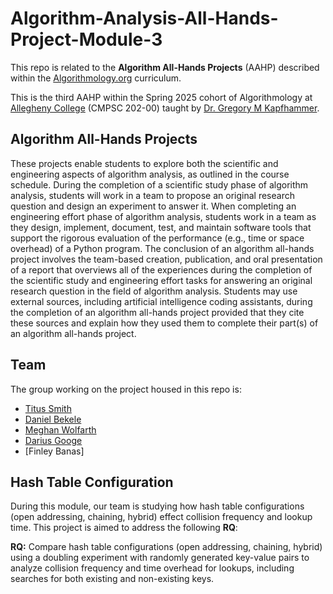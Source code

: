 # Algorithm-Analysis-All-Hands-Project-Module-3

This repo is related to the **Algorithm All-Hands Projects** (AAHP) described within the [Algorithmology.org](https://algorithmology.org/) curriculum.

This is the third AAHP within the Spring 2025 cohort of Algorithmology at [Allegheny College](https://sites.allegheny.edu/computer-science/) (CMPSC 202-00) taught by [Dr. Gregory M Kapfhammer](https://github.com/gkapfham).

## Algorithm All-Hands Projects

These projects enable students to explore both the scientific and engineering aspects of algorithm analysis, as outlined in the course schedule. During the completion of a scientific study phase of algorithm analysis, students will work in a team to propose an original research question and design an experiment to answer it. When completing an engineering effort phase of algorithm analysis, students work in a team as they design, implement, document, test, and maintain software tools that support the rigorous evaluation of the performance (e.g., time or space overhead) of a Python program. The conclusion of an algorithm all-hands project involves the team-based creation, publication, and oral presentation of a report that overviews all of the experiences during the completion of the scientific study and engineering effort tasks for answering an original research question in the field of algorithm analysis. Students may use external sources, including artificial intelligence coding assistants, during the completion of an algorithm all-hands project provided that they cite these sources and explain how they used them to complete their part(s) of an algorithm all-hands project.

## Team

The group working on the project housed in this repo is:

* [Titus Smith](https://github.com/TitusSmith33)
* [Daniel Bekele](https://github.com/Danniyb)
* [Meghan Wolfarth](https://github.com/meghanwolfarth)
* [Darius Googe](https://github.com/Darius90332)
* [Finley Banas]

## Hash Table Configuration

During this module, our team is studying how hash table configurations (open addressing, chaining, hybrid) effect collision frequency and lookup time. This project is aimed to address the following **RQ**:

**RQ:** Compare hash table configurations (open addressing, chaining, hybrid) using a doubling experiment with randomly generated key-value pairs to analyze collision frequency and time overhead for lookups, including searches for both existing and non-existing keys.
